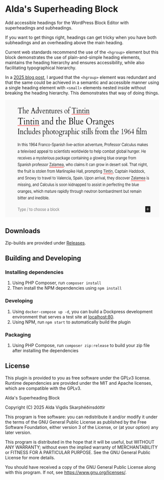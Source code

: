 # Alda's Superheading Block

Add accessible headings for the WordPress Block Editor with superheadings and subheadings.

If you want to get things right, headings can get tricky when you have both subheadings and an overheading above the main heading.

Current web standards recommend the use of the `<hgroup>` element but this block demonstrates the use of plain-and-simple heading elements, maintains the heading hierarchy and ensures accessibility, while also facilitating typographical hierarchy.

In a [2025 blog post](https://aldavigdis.dev/2025/07/25/taming-html-headings-subheadings-and-overlines/), I argued that the `<hgroup>` element was redundant and that the same could be achieved in a semantic and accessible manner using a single heading element with `<small>` elements nested inside without breaking the heading hierarchy. This demonstrates that way of doing things.

<img src="https://github.com/aldavigdis/superheading-block/blob/main/assets/screenshot-1.png?raw=true" width="600" height="383" alt="A screenshot of the block in use in the editor, showing a book title as the main heading, the series it belongs to as the superheading and a subtitle." />

## Downloads

Zip-builds are provided under [Releases](https://github.com/aldavigdis/superheading-block/releases).

## Building and Developing

### Installing dependencies

1. Using PHP Composer, run `composer install`
2. Then install the NPM dependencies using `npm install`

### Developing

1. Using `docker-compose up -d`, you can build a Dockpress development environment that serves a test site at [localhost:80](http://localhost/).
2. Using NPM, run `npm start` to automatically build the plugin

### Packaging

1. Using PHP Compose, run `composer zip:release` to build your zip file after installing the dependencies

## License

This plugin is provided to you as free software under the GPLv3 license. Runtime dependencies are provided under the MIT and Apache licenses, which are compatible with the GPLv3.

Alda's Superheading Block

Copyright (C) 2025 Alda Vigdís Skarphéðinsdóttir

This program is free software: you can redistribute it and/or modify it under the terms of the GNU General Public License as published by the Free Software Foundation, either version 3 of the License, or (at your option) any later version.

This program is distributed in the hope that it will be useful, but WITHOUT ANY WARRANTY; without even the implied warranty of MERCHANTABILITY or FITNESS FOR A PARTICULAR PURPOSE. See the GNU General Public License for more details.

You should have received a copy of the GNU General Public License along with this program. If not, see <https://www.gnu.org/licenses/>.
